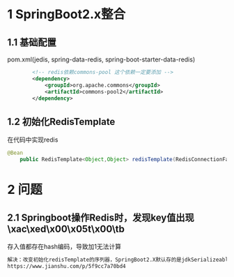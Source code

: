 # 1 SpringBoot2.x整合

## 1.1 基础配置

pom.xml(jedis, spring-data-redis, spring-boot-starter-data-redis)

```xml
        <!-- redis依赖commons-pool 这个依赖一定要添加 -->
        <dependency>
            <groupId>org.apache.commons</groupId>
            <artifactId>commons-pool2</artifactId>
        </dependency>
```



## 1.2 初始化RedisTemplate

在代码中实现redis

```java
@Bean
    public RedisTemplate<Object,Object> redisTemplate(RedisConnectionFactory redisConnectionFactory){
```





# 2 问题

## 2.1 Springboot操作Redis时，发现key值出现 \xac\xed\x00\x05t\x00\tb

存入值都存在hash编码，导致加1无法计算

```html
解决：改变初始化redisTemplate的序列器，SpringBoot2.X默认存的是jdkSerializeable
https://www.jianshu.com/p/5f9cc7a70bd4
```

